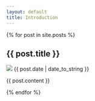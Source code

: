 ```yaml
---
layout: default
title: Introduction
---
```


{% for post in site.posts %}
<div class="mod post">
  <h2>{{ post.title }}</h2>
  <p class="quiet"><image src="/images/clock.png" />  {{ post.date | date_to_string }} </p>
  <p>{{ post.content }}</p>
</div>
{% endfor %}
